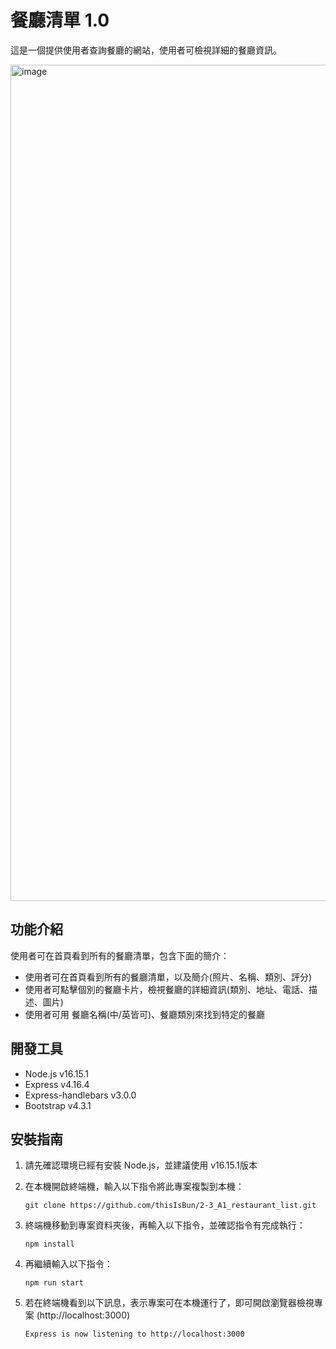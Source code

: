 # 餐廳清單 1.0

這是一個提供使用者查詢餐廳的網站，使用者可檢視詳細的餐廳資訊。

<img width="1338" alt="image" src="https://user-images.githubusercontent.com/106903594/174432937-9d3c8c72-7291-4a28-b833-b4576b75bcee.png">




<h2>功能介紹</h2>

使用者可在首頁看到所有的餐廳清單，包含下面的簡介：
- 使用者可在首頁看到所有的餐廳清單，以及簡介(照片、名稱、類別、評分)
- 使用者可點擊個別的餐廳卡片，檢視餐廳的詳細資訊(類別、地址、電話、描述、圖片)
- 使用者可用 餐廳名稱(中/英皆可)、餐廳類別來找到特定的餐廳


<h2>開發工具</h2>

- Node.js v16.15.1
- Express v4.16.4
- Express-handlebars v3.0.0
- Bootstrap v4.3.1

<h2>安裝指南</h2>

1. 請先確認環境已經有安裝 Node.js，並建議使用 v16.15.1版本
2. 在本機開啟終端機，輸入以下指令將此專案複製到本機：
   ```
   git clone https://github.com/thisIsBun/2-3_A1_restaurant_list.git
   ```
3. 終端機移動到專案資料夾後，再輸入以下指令，並確認指令有完成執行：
   
   ```
   npm install
   ```
      
4. 再繼續輸入以下指令：
   ```
   npm run start
   ``` 
       
5. 若在終端機看到以下訊息，表示專案可在本機運行了，即可開啟瀏覽器檢視專案 (http://localhost:3000) 
   ```
   Express is now listening to http://localhost:3000
   ```
